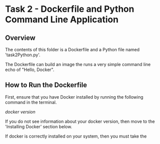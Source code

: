 
# Task 2 - Dockerfile and Python Command Line Application

## Overview

The contents of this folder is a Dockerfile and a Python file named 'task2Python.py'.

The Dockerfile can build an image the runs a very simple command line echo of "Hello, Docker".

## How to Run the Dockerfile

First, ensure that you have Docker installed by running the following command in the terminal.

*docker version*

If you do not see information about your docker version, then move to the 'Installing Docker' section below.

If docker is correctly installed on your system, then you must take the 

